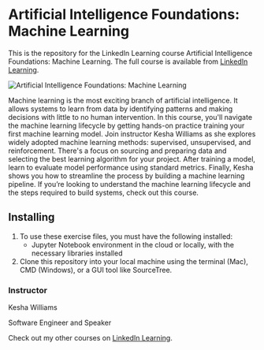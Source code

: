# Artificial Intelligence Foundations: Machine Learning
This is the repository for the LinkedIn Learning course Artificial Intelligence Foundations: Machine Learning. The full course is available from [LinkedIn Learning][lil-course-url].

![Artificial Intelligence Foundations: Machine Learning][lil-thumbnail-url] 

Machine learning is the most exciting branch of artificial intelligence. It allows systems to learn from data by identifying patterns and making decisions with little to no human intervention. In this course, you'll navigate the machine learning lifecycle by getting hands-on practice training your first machine learning model. Join instructor Kesha Williams as she explores widely adopted machine learning methods: supervised, unsupervised, and reinforcement. There's a focus on sourcing and preparing data and selecting the best learning algorithm for your project. After training a model, learn to evaluate model performance using standard metrics. Finally, Kesha shows you how to streamline the process by building a machine learning pipeline. If you’re looking to understand the machine learning lifecycle and the steps required to build systems, check out this course.

## Installing
1. To use these exercise files, you must have the following installed:
	- Jupyter Notebook environment in the cloud or locally, with the necessary libraries installed
2. Clone this repository into your local machine using the terminal (Mac), CMD (Windows), or a GUI tool like SourceTree.

### Instructor

Kesha Williams 
                            
Software Engineer and Speaker

                            

Check out my other courses on [LinkedIn Learning](https://www.linkedin.com/learning/instructors/kesha-williams).

[lil-course-url]: https://www.linkedin.com/learning/artificial-intelligence-foundations-machine-learning-22345868?dApp=59033956&leis=LAA
[lil-thumbnail-url]: https://media.licdn.com/dms/image/D560DAQHTLyEF1VUcKA/learning-public-crop_675_1200/0/1685047176389?e=2147483647&v=beta&t=VHefIu7Q1B_2I8VY36PLJ3XyPde588GFO5DtAWL3kVo
